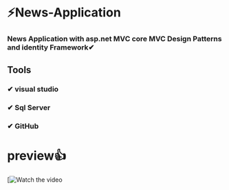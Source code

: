 # ⚡News-Application
### News Application with asp.net MVC core MVC Design Patterns and identity Framework✔
## Tools
### ✔ visual studio
### ✔ Sql Server
### ✔ GitHub

# preview👍
[![Watch the video](https://youtu.be/-F64R5Cmkkw)


